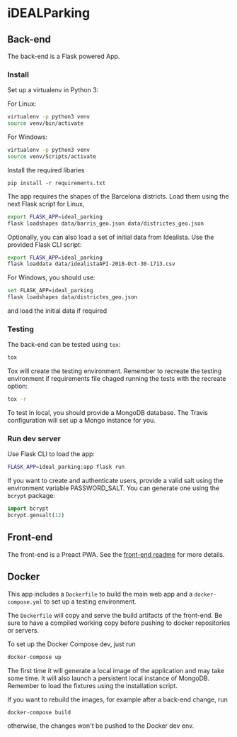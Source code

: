 # iDEALParking

## Back-end

The back-end is a Flask powered App.

### Install

Set up a virtualenv in Python 3:

For Linux:

```bash
virtualenv -p python3 venv
source venv/bin/activate
```

For Windows:

```bash
virtualenv -p python3 venv
source venv/Scripts/activate
```

Install the required libaries

```
pip install -r requirements.txt
```

The app requires the shapes of the Barcelona districts. Load them
using the next Flask script for Linux,

```bash
export FLASK_APP=ideal_parking
flask loadshapes data/barris_geo.json data/districtes_geo.json
```

Optionally, you can also load a set of initial data from Idealista. Use the provided Flask CLI script:

```bash
export FLASK_APP=ideal_parking
flask loaddata data/idealistaAPI-2018-Oct-30-1713.csv
```

For Windows, you should use:

```bash
set FLASK_APP=ideal_parking
flask loadshapes data/districtes_geo.json
```

and load the initial data if required

### Testing

The back-end can be tested using `tox`:

```bash
tox
```

Tox will create the testing environment. Remember to recreate the
testing environment if requirements file chaged running the tests with the recreate option:

```bash
tox -r
```

To test in local, you should provide a MongoDB database. The Travis configuration will set up a Mongo instance for you.

### Run dev server

Use Flask CLI to load the app:

```bash
FLASK_APP=ideal_parking:app flask run
```

If you want to create and authenticate users, provide a valid
salt using the environment variable PASSWORD_SALT. You can
generate one using the `bcrypt` package:

```python
import bcrypt
bcrypt.gensalt(12)
```

## Front-end

The front-end is a Preact PWA. See the [front-end readme](./www/README.md) for more details.

## Docker

This app includes a `Dockerfile` to build the main web app and a `docker-compose.yml` to set up a testing environment.

The `Dockerfile` will copy and serve the build artifacts of the
front-end. Be sure to have a compiled working copy before pushing to docker repositories or servers.

To set up the Docker Compose dev, just run

```bash
docker-compose up
```

The first time it will generate a local image of the application and may take some time. It will also launch a persistent local instance of MongoDB. Remember to load
the fixtures using the installation script.

If you want to rebuild the images, for example after a back-end change, run

```bash
docker-compose build
```

otherwise, the changes won't be pushed to the Docker dev env.
